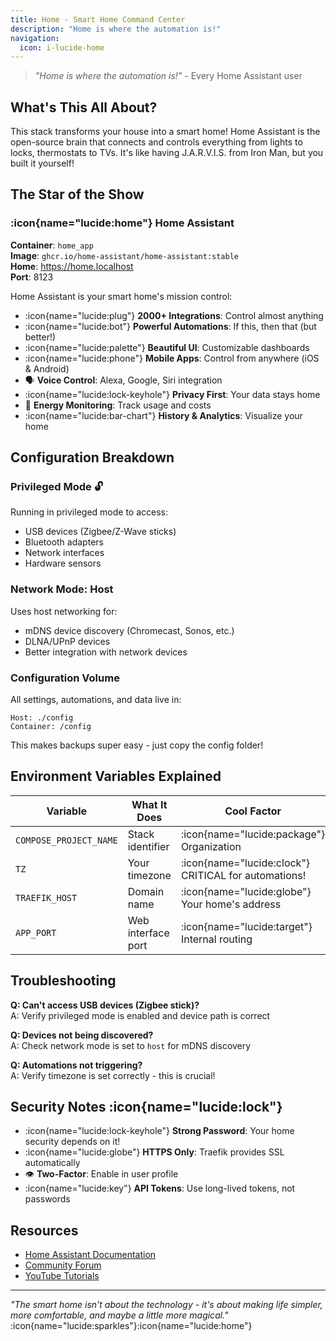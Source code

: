```yaml
---
title: Home - Smart Home Command Center
description: "Home is where the automation is!"
navigation:
  icon: i-lucide-home
---
```


> *"Home is where the automation is!"* - Every Home Assistant user

## What's This All About?

This stack transforms your house into a smart home! Home Assistant is the open-source brain that connects and controls everything from lights to locks, thermostats to TVs. It's like having J.A.R.V.I.S. from Iron Man, but you built it yourself!

## The Star of the Show

### :icon{name="lucide:home"} Home Assistant

**Container**: `home_app`  
**Image**: `ghcr.io/home-assistant/home-assistant:stable`  
**Home**: https://home.localhost  
**Port**: 8123

Home Assistant is your smart home's mission control:
- :icon{name="lucide:plug"} **2000+ Integrations**: Control almost anything
- :icon{name="lucide:bot"} **Powerful Automations**: If this, then that (but better!)
- :icon{name="lucide:palette"} **Beautiful UI**: Customizable dashboards
- :icon{name="lucide:phone"} **Mobile Apps**: Control from anywhere (iOS & Android)
- 🗣️ **Voice Control**: Alexa, Google, Siri integration
- :icon{name="lucide:lock-keyhole"} **Privacy First**: Your data stays home
- 🌙 **Energy Monitoring**: Track usage and costs
- :icon{name="lucide:bar-chart"} **History & Analytics**: Visualize your home

## Configuration Breakdown

### Privileged Mode 🔓

Running in privileged mode to access:
- USB devices (Zigbee/Z-Wave sticks)
- Bluetooth adapters
- Network interfaces
- Hardware sensors

### Network Mode: Host

Uses host networking for:
- mDNS device discovery (Chromecast, Sonos, etc.)
- DLNA/UPnP devices
- Better integration with network devices

### Configuration Volume

All settings, automations, and data live in:
```
Host: ./config
Container: /config
```

This makes backups super easy - just copy the config folder!

## Environment Variables Explained

| Variable | What It Does | Cool Factor |
|----------|-------------|-------------|
| `COMPOSE_PROJECT_NAME` | Stack identifier | :icon{name="lucide:package"} Organization |
| `TZ` | Your timezone | :icon{name="lucide:clock"} CRITICAL for automations! |
| `TRAEFIK_HOST` | Domain name | :icon{name="lucide:globe"} Your home's address |
| `APP_PORT` | Web interface port | :icon{name="lucide:target"} Internal routing |

## Troubleshooting

**Q: Can't access USB devices (Zigbee stick)?**  
A: Verify privileged mode is enabled and device path is correct

**Q: Devices not being discovered?**  
A: Check network mode is set to `host` for mDNS discovery

**Q: Automations not triggering?**  
A: Verify timezone is set correctly - this is crucial!

## Security Notes :icon{name="lucide:lock"}

- :icon{name="lucide:lock-keyhole"} **Strong Password**: Your home security depends on it!
- :icon{name="lucide:globe"} **HTTPS Only**: Traefik provides SSL automatically
- 👁️ **Two-Factor**: Enable in user profile
- :icon{name="lucide:key"} **API Tokens**: Use long-lived tokens, not passwords

## Resources

- [Home Assistant Documentation](https://www.home-assistant.io/docs/)
- [Community Forum](https://community.home-assistant.io/)
- [YouTube Tutorials](https://www.youtube.com/c/HomeAssistant)

---

*"The smart home isn't about the technology - it's about making life simpler, more comfortable, and maybe a little more magical."* :icon{name="lucide:sparkles"}:icon{name="lucide:home"}

